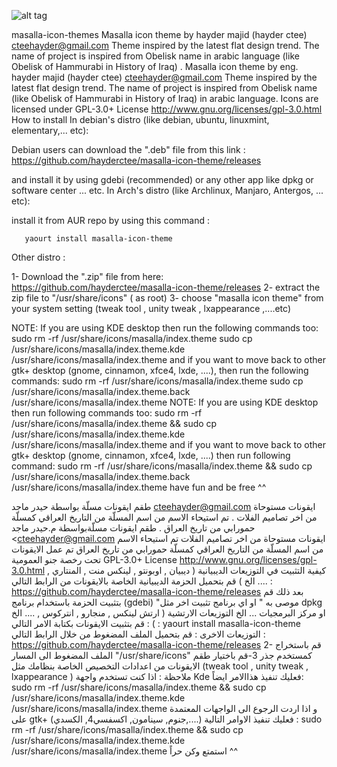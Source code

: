 ![alt tag](https://github.com/hayderctee/masalla-icon-theme/blob/master/masalla_b.png "Masalla Icon Theme")

masalla-icon-themes
Masalla icon theme by hayder majid (hayder ctee) <cteehayder@gmail.com>
Theme inspired by the latest flat design trend.
The name of project  is inspired from Obelisk name in arabic language (like Obelisk of Hammurabi in History of Iraq) .
Masalla icon theme by eng. hayder majid (hayder ctee) <cteehayder@gmail.com>
Theme inspired by the latest flat design trend.
The name of project  is inspired from Obelisk name (like Obelisk of Hammurabi in History of Iraq) in arabic language.
Icons are licensed under GPL-3.0+ License <http://www.gnu.org/licenses/gpl-3.0.html> 
How to install
In debian's distro (like debian, ubuntu, linuxmint, elementary,... etc):

Debian users can download the ".deb" file from this link :
           https://github.com/hayderctee/masalla-icon-theme/releases

and install it by using gdebi (recommended) or any other app like dpkg or software center ... etc.
In Arch's distro (like Archlinux, Manjaro, Antergos, ... etc):

install it from AUR repo by using this command :

       yaourt install masalla-icon-theme
Other distro :

1- Download the ".zip" file from here:
        https://github.com/hayderctee/masalla-icon-theme/releases
2- extract the zip file to "/usr/share/icons" ( as root)
3- choose "masalla icon theme" from your system setting (tweak tool , unity tweak , lxappearance ,....etc)

NOTE:  If you are using KDE desktop then run the following commands too:
       sudo rm -rf /usr/share/icons/masalla/index.theme
       sudo cp /usr/share/icons/masalla/index.theme.kde /usr/share/icons/masalla/index.theme
and if you want to move back to other gtk+ desktop (gnome, cinnamon, xfce4, lxde, ....), then run the following commands:
       sudo rm -rf /usr/share/icons/masalla/index.theme
       sudo cp /usr/share/icons/masalla/index.theme.back /usr/share/icons/masalla/index.theme
NOTE:  If you are using KDE desktop then run following commands too:
sudo rm -rf /usr/share/icons/masalla/index.theme && sudo cp /usr/share/icons/masalla/index.theme.kde /usr/share/icons/masalla/index.theme
and if you want to move back to other gtk+ desktop (gnome, cinnamon, xfce4, lxde, ....) then run following command:
sudo rm -rf /usr/share/icons/masalla/index.theme && sudo cp /usr/share/icons/masalla/index.theme.back /usr/share/icons/masalla/index.theme
have fun and be free ^^

طقم ايقونات مسلّة بواسطة حيدر ماجد  <cteehayder@gmail.com>
ايقونات مستوحاة من اخر تصاميم الفلات .
تم استيحاء الاسم من اسم المسلّة من التاريخ العراقي كمسلّة حمورابي من تاريخ العراق .
طقم ايقونات مسلّةبواسطة م.حيدر ماجد  <cteehayder@gmail.com
ايقونات مستوحاة من اخر تصاميم الفلات 
تم استيحاء الاسم من اسم المسلّة من التاريخ العراقي كمسلّة حمورابي من تاريخ العراق 
تم عمل الايقونات تحت رخصة جنو العمومية
  GPL-3.0+ License <http://www.gnu.org/licenses/gpl-3.0.html>
كيفية التثبيت 
في التوزيعات الديبيانية ( ديبيان , اوبونتو , لينكس منت , المنتاري , .... الخ )
قم بتحميل الحزمة الديبيانية الخاصة بالايقونات من الرابط التالي :
 https://github.com/hayderctee/masalla-icon-theme/releases
بعد ذلك قم بتثبيت الحزمة باستخدام برنامج (gdebi) "موصى به " او اي برنامج تثبيت اخر مثل dpkg او مركز البرمجيات ... الخ
التوزيعات الارتشية ( ارتش لينكس , منجارو , انتركوس , .... الخ ) :
قم بتثبيت الايقونات بكتابة الامر التالي :
       yaourt install masalla-icon-theme
التوزيعات الاخرى :
قم بتحميل الملف المضغوط من خلال الرابط التالي :
 https://github.com/hayderctee/masalla-icon-theme/releases
2- قم باستخراج الملف المضغوط الى المسار "/usr/share/icons" كمستخدم جذر
3-قم باختيار طقم الايقونات من اعدادات التخصيص الخاصة بنظامك مثل (tweak tool , unity tweak , lxappearance )
ملاحظة : اذا كنت تستخدم واجهة Kde فعليك تنفيذ هذاالامر ايضاً:
sudo rm -rf /usr/share/icons/masalla/index.theme && sudo cp /usr/share/icons/masalla/index.theme.kde /usr/share/icons/masalla/index.theme
و اذا اردت الرجوع الى الواجهات المعتمدة على gtk+ (جنوم, سينامون, اكسفسي4, الكسدي,....) فعليك تنفيذ الاوامر التالية :
sudo rm -rf /usr/share/icons/masalla/index.theme && sudo cp /usr/share/icons/masalla/index.theme.kde /usr/share/icons/masalla/index.theme
استمتع وكن حراً ^^
